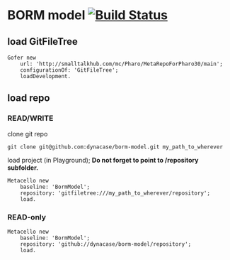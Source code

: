# BORM model [![Build Status](https://travis-ci.org/dynacase/borm-model.svg?branch=master)](https://travis-ci.org/dynacase/borm-model)

## load GitFileTree

```
Gofer new
	url: 'http://smalltalkhub.com/mc/Pharo/MetaRepoForPharo30/main';
	configurationOf: 'GitFileTree';
	loadDevelopment.
```

## load repo

### READ/WRITE

clone git repo

```
git clone git@github.com:dynacase/borm-model.git my_path_to_wherever
```

load project (in Playground); **Do not forget to point to /repository subfolder.**

```
Metacello new
	baseline: 'BormModel';
	repository: 'gitfiletree:///my_path_to_wherever/repository';
	load.
```

### READ-only

```
Metacello new
	baseline: 'BormModel';
	repository: 'github://dynacase/borm-model/repository';
	load.
```
